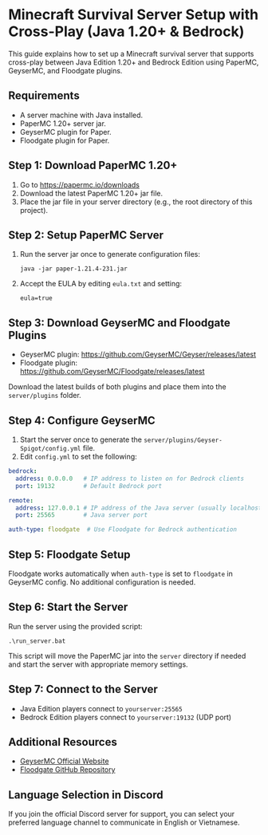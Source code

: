 # Minecraft Survival Server Setup with Cross-Play (Java 1.20+ & Bedrock)

This guide explains how to set up a Minecraft survival server that supports cross-play between Java Edition 1.20+ and Bedrock Edition using PaperMC, GeyserMC, and Floodgate plugins.

## Requirements

- A server machine with Java installed.
- PaperMC 1.20+ server jar.
- GeyserMC plugin for Paper.
- Floodgate plugin for Paper.

## Step 1: Download PaperMC 1.20+

1. Go to https://papermc.io/downloads
2. Download the latest PaperMC 1.20+ jar file.
3. Place the jar file in your server directory (e.g., the root directory of this project).

## Step 2: Setup PaperMC Server

1. Run the server jar once to generate configuration files:
   ```
   java -jar paper-1.21.4-231.jar
   ```
2. Accept the EULA by editing `eula.txt` and setting:
   ```
   eula=true
   ```

## Step 3: Download GeyserMC and Floodgate Plugins

- GeyserMC plugin: https://github.com/GeyserMC/Geyser/releases/latest
- Floodgate plugin: https://github.com/GeyserMC/Floodgate/releases/latest

Download the latest builds of both plugins and place them into the `server/plugins` folder.

## Step 4: Configure GeyserMC

1. Start the server once to generate the `server/plugins/Geyser-Spigot/config.yml` file.
2. Edit `config.yml` to set the following:

```yaml
bedrock:
  address: 0.0.0.0   # IP address to listen on for Bedrock clients
  port: 19132        # Default Bedrock port

remote:
  address: 127.0.0.1 # IP address of the Java server (usually localhost)
  port: 25565        # Java server port

auth-type: floodgate  # Use Floodgate for Bedrock authentication
```

## Step 5: Floodgate Setup

Floodgate works automatically when `auth-type` is set to `floodgate` in GeyserMC config. No additional configuration is needed.

## Step 6: Start the Server

Run the server using the provided script:

```
.\run_server.bat
```

This script will move the PaperMC jar into the `server` directory if needed and start the server with appropriate memory settings.

## Step 7: Connect to the Server

- Java Edition players connect to `yourserver:25565`
- Bedrock Edition players connect to `yourserver:19132` (UDP port)

## Additional Resources

- [GeyserMC Official Website](https://geysermc.org/)
- [Floodgate GitHub Repository](https://github.com/GeyserMC/Floodgate)

## Language Selection in Discord

If you join the official Discord server for support, you can select your preferred language channel to communicate in English or Vietnamese.
